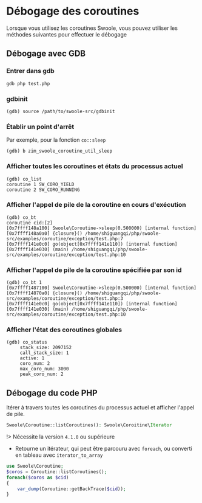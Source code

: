 # Débogage des coroutines

Lorsque vous utilisez les coroutines Swoole, vous pouvez utiliser les méthodes suivantes pour effectuer le débogage

## Débogage avec GDB


### Entrer dans gdb <!-- {docsify-ignore} -->

```shell
gdb php test.php
```


### gdbinit <!-- {docsify-ignore} -->

```shell
(gdb) source /path/to/swoole-src/gdbinit
```


### Établir un point d'arrêt <!-- {docsify-ignore} -->

Par exemple, pour la fonction `co::sleep`

```shell
(gdb) b zim_swoole_coroutine_util_sleep
```


### Afficher toutes les coroutines et états du processus actuel <!-- {docsify-ignore} -->

```shell
(gdb) co_list 
coroutine 1 SW_CORO_YIELD
coroutine 2 SW_CORO_RUNNING
```


### Afficher l'appel de pile de la coroutine en cours d'exécution <!-- {docsify-ignore} -->

```shell
(gdb) co_bt 
coroutine cid:[2]
[0x7ffff148a100] Swoole\Coroutine->sleep(0.500000) [internal function]
[0x7ffff148a0a0] {closure}() /home/shiguangqi/php/swoole-src/examples/coroutine/exception/test.php:7 
[0x7ffff141e0c0] go(object[0x7ffff141e110]) [internal function]
[0x7ffff141e030] (main) /home/shiguangqi/php/swoole-src/examples/coroutine/exception/test.php:10
```


### Afficher l'appel de pile de la coroutine spécifiée par son id <!-- {docsify-ignore} -->

``` shell
(gdb) co_bt 1
[0x7ffff1487100] Swoole\Coroutine->sleep(0.500000) [internal function]
[0x7ffff14870a0] {closure}() /home/shiguangqi/php/swoole-src/examples/coroutine/exception/test.php:3 
[0x7ffff141e0c0] go(object[0x7ffff141e110]) [internal function]
[0x7ffff141e030] (main) /home/shiguangqi/php/swoole-src/examples/coroutine/exception/test.php:10 
```


### Afficher l'état des coroutines globales <!-- {docsify-ignore} -->

```shell
(gdb) co_status 
	 stack_size: 2097152
	 call_stack_size: 1
	 active: 1
	 coro_num: 2
	 max_coro_num: 3000
	 peak_coro_num: 2
```

## Débogage du code PHP

Itérer à travers toutes les coroutines du processus actuel et afficher l'appel de pile.

```php
Swoole\Coroutine::listCoroutines(): Swoole\Coroitine\Iterator
```

!> Nécessite la version `4.1.0` ou supérieure

* Retourne un itérateur, qui peut être parcouru avec `foreach`, ou converti en tableau avec `iterator_to_array`

```php
use Swoole\Coroutine;
$coros = Coroutine::listCoroutines();
foreach($coros as $cid)
{
	var_dump(Coroutine::getBackTrace($cid));
}
```
